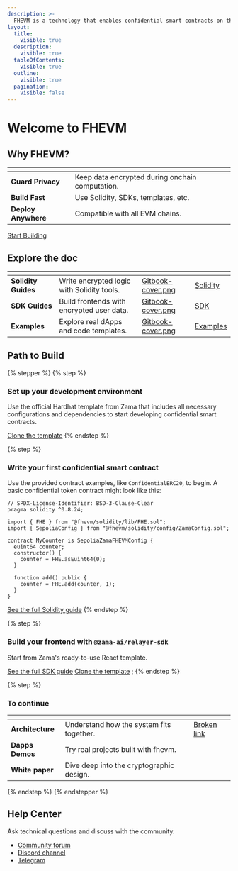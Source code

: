 ```yaml
---
description: >-
  FHEVM is a technology that enables confidential smart contracts on the EVM using Fully Homomorphic Encryption (FHE).
layout:
  title:
    visible: true
  description:
    visible: true
  tableOfContents:
    visible: true
  outline:
    visible: true
  pagination:
    visible: false
---
```


# Welcome to FHEVM

## Why FHEVM?

<table data-view="cards"><thead><tr><th></th><th></th><th data-hidden data-card-cover data-type="files"></th></tr></thead><tbody><tr><td><strong>Guard Privacy</strong></td><td>Keep data encrypted during onchain computation.</td><td></td></tr><tr><td><strong>Build Fast</strong></td><td>Use Solidity, SDKs, templates, etc.</td><td></td></tr><tr><td><strong>Deploy Anywhere</strong></td><td>Compatible with all EVM chains.</td><td></td></tr></tbody></table>

<a href="./#path-to-build" class="button primary">Start Building</a>

## Explore the doc

<table data-view="cards"><thead><tr><th></th><th></th><th data-hidden data-card-cover data-type="files"></th><th data-hidden data-card-target data-type="content-ref"></th></tr></thead><tbody><tr><td><strong>Solidity Guides</strong></td><td>Write encrypted logic with Solidity tools.</td><td><a href=".gitbook/assets/Zama-Gitbook_Cover_Test.png">Gitbook-cover.png</a></td><td><a href="/solidity-guides">Solidity</a></td></tr><tr><td><strong>SDK Guides</strong></td><td>Build frontends with encrypted user data.</td><td><a href=".gitbook/assets/Zama-Gitbook_Cover_Test.png">Gitbook-cover.png</a></td><td><a href="/sdk-guides">SDK</a></td></tr><tr><td><strong>Examples</strong></td><td>Explore real dApps and code templates.</td><td><a href=".gitbook/assets/Zama-Gitbook_Cover_Test.png">Gitbook-cover.png</a></td><td><a href="/examples">Examples</a></td></tr></tbody></table>

## Path to Build

{% stepper %} {% step %}

### **Set up your development environment**

Use the official Hardhat template from Zama that includes all necessary configurations and dependencies to start
developing confidential smart contracts.

<a href="https://github.com/zama-ai/fhevm-hardhat-template" class="button secondary">Clone the template</a>
{% endstep %}

{% step %}

### Write your first confidential smart contract

Use the provided contract examples, like `ConfidentialERC20`, to begin. A basic confidential token contract might look
like this:

```solidity
// SPDX-License-Identifier: BSD-3-Clause-Clear
pragma solidity ^0.8.24;

import { FHE } from "@fhevm/solidity/lib/FHE.sol";
import { SepoliaConfig } from "@fhevm/solidity/config/ZamaConfig.sol";

contract MyCounter is SepoliaZamaFHEVMConfig {
  euint64 counter;
  constructor() {
    counter = FHE.asEuint64(0);
  }

  function add() public {
    counter = FHE.add(counter, 1);
  }
}
```

<a href="https://app.gitbook.com/o/-MIF05xPVoj0l_wnOGB7/s/mIaweK9iiWMF773uuVPP/" class="button primary">See the full
Solidity guide</a> {% endstep %}

{% step %}

### Build your frontend with `@zama-ai/relayer-sdk`

Start from Zama's ready-to-use React template.

<a href="https://app.gitbook.com/o/-MIF05xPVoj0l_wnOGB7/s/2wDODARNL7cfrn1fsPcS/" class="button primary">See the full SDK
guide</a> <a href="https://github.com/zama-ai/fhevm-react-template" class="button secondary">Clone the template</a> ;
{% endstep %}

{% step %}

### To continue

<table data-view="cards"><thead><tr><th></th><th></th><th data-hidden data-card-cover data-type="files"></th><th data-hidden data-card-target data-type="content-ref"></th></tr></thead><tbody><tr><td><strong>Architecture</strong></td><td>Understand how the system fits together.</td><td></td><td><a href="broken-reference">Broken link</a></td></tr><tr><td><strong>Dapps Demos</strong></td><td>Try real projects built with fhevm.</td><td></td><td></td></tr><tr><td><strong>White paper</strong></td><td>Dive deep into the cryptographic design.</td><td></td><td></td></tr></tbody></table>
{% endstep %}
{% endstepper %}

## Help Center

Ask technical questions and discuss with the community.

- [Community forum](https://community.zama.ai/c/fhevm/15)
- [Discord channel](https://discord.com/invite/fhe-org)
- [Telegram](https://t.me/+Ojt5y-I7oR42MTkx)

